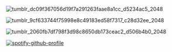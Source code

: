 

![tumblr_dc09f367056d19f7a291263faae8a1cc_d5234ac5_2048](https://github.com/user-attachments/assets/5282f7ab-4c67-4490-a8d5-d9cc020fa435)

![tumblr_9cf633744f75998e8c49183ed58f7317_c28d32ee_2048](https://github.com/user-attachments/assets/5275023c-8786-4b8a-9568-f663c36d7911)

![tumblr_2060fb7df798f3d98c8650db173ceac2_d506b4b0_2048](https://github.com/user-attachments/assets/fa4e86e4-a763-4db7-816e-3ccf7aa7c067)

[![spotify-github-profile](https://spotify-github-profile.kittinanx.com/api/view?uid=2fpbyqhbp1iqlscxltee4w0k3&cover_image=true&theme=novatorem&show_offline=false&background_color=ac1634&interchange=false&bar_color=ff0000&bar_color_cover=true)](https://github.com/kittinan/spotify-github-profile)
